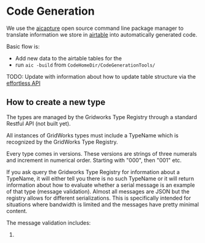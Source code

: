 # Code Generation

We use the [aicapture](https://github.com/effortlessapi/aicapture) open source command line package manager to translate information we store in [airtable](https://github.com/effortlessapi/aicapture) into automatically generated code.

Basic flow is:

- Add new data to the airtable tables for the
- run `aic -build` from `CodeHomeDir/CodeGenerationTools/`

TODO: Update with information about how to update table structure via the [effortless API](https://effortlessapi.com/auth/login)

## How to create a new type

The types are managed by the Gridworks Type Registry through a standard Restful API (not built yet).

All instances of GridWorks types must include a TypeName which is recognized by the GridWorks Type Registry.

Every type comes in versions. These versions are strings of three numerals and increment in numerical order. Starting with "000", then "001" etc.

If you ask query the Gridworks Type Registry for information about a TypeName, it will either tell you there is no such TypeName or it will return information about how to evaluate whether a serial message is an example of that type (message validation). Almost all messages are JSON but the registry allows for different serializations. This is specifically intended for situations where bandwidth is limited and the messages have pretty minimal content.

The message validation includes:

1.
